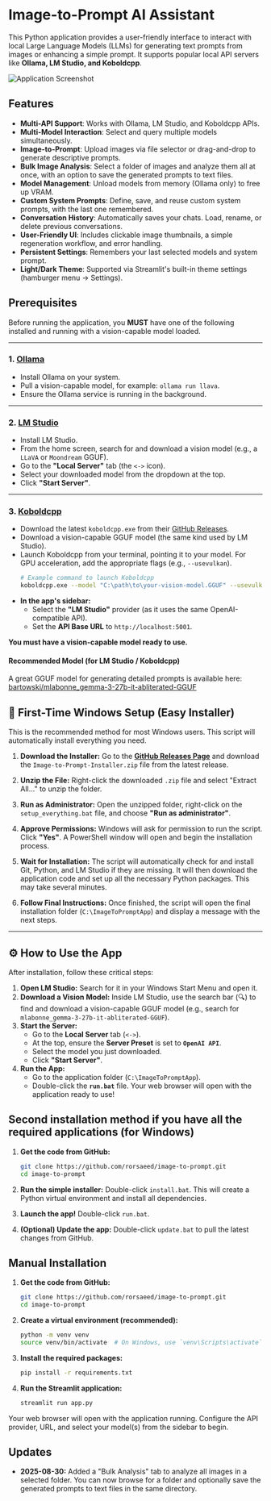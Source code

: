 # Image-to-Prompt AI Assistant

This Python application provides a user-friendly interface to interact with local Large Language Models (LLMs) for generating text prompts from images or enhancing a simple prompt. It supports popular local API servers like **Ollama, LM Studio, and Koboldcpp**.

![Application Screenshot](https://github.com/rorsaeed/image-to-prompt/blob/main/Screenshot.png)

## Features

- **Multi-API Support**: Works with Ollama, LM Studio, and Koboldcpp APIs.
- **Multi-Model Interaction**: Select and query multiple models simultaneously.
- **Image-to-Prompt**: Upload images via file selector or drag-and-drop to generate descriptive prompts.
- **Bulk Image Analysis**: Select a folder of images and analyze them all at once, with an option to save the generated prompts to text files.
- **Model Management**: Unload models from memory (Ollama only) to free up VRAM.
- **Custom System Prompts**: Define, save, and reuse custom system prompts, with the last one remembered.
- **Conversation History**: Automatically saves your chats. Load, rename, or delete previous conversations.
- **User-Friendly UI**: Includes clickable image thumbnails, a simple regeneration workflow, and error handling.
- **Persistent Settings**: Remembers your last selected models and system prompt.
- **Light/Dark Theme**: Supported via Streamlit's built-in theme settings (hamburger menu -> Settings).

## Prerequisites

Before running the application, you **MUST** have one of the following installed and running with a vision-capable model loaded.

---

### 1. **[Ollama](https://ollama.com/)**
-   Install Ollama on your system.
-   Pull a vision-capable model, for example: `ollama run llava`.
-   Ensure the Ollama service is running in the background.

---

### 2. **[LM Studio](https://lmstudio.ai/)**
-   Install LM Studio.
-   From the home screen, search for and download a vision model (e.g., a `LLaVA` or `Moondream` GGUF).
-   Go to the **"Local Server"** tab (the `<->` icon).
-   Select your downloaded model from the dropdown at the top.
-   Click **"Start Server"**.

---

### 3. **[Koboldcpp](https://github.com/LostRuins/koboldcpp)**
-   Download the latest `koboldcpp.exe` from their [GitHub Releases](https://github.com/LostRuins/koboldcpp/releases).
-   Download a vision-capable GGUF model (the same kind used by LM Studio).
-   Launch Koboldcpp from your terminal, pointing it to your model. For GPU acceleration, add the appropriate flags (e.g., `--usevulkan`).
    ```bash
    # Example command to launch Koboldcpp
    koboldcpp.exe --model "C:\path\to\your-vision-model.GGUF" --usevulkan
    ```
-   **In the app's sidebar:**
    -   Select the **"LM Studio"** provider (as it uses the same OpenAI-compatible API).
    -   Set the **API Base URL** to `http://localhost:5001`.

**You must have a vision-capable model ready to use.**

#### Recommended Model (for LM Studio / Koboldcpp)
A great GGUF model for generating detailed prompts is available here:
[bartowski/mlabonne_gemma-3-27b-it-abliterated-GGUF](https://huggingface.co/bartowski/mlabonne_gemma-3-27b-it-abliterated-GGUF)



## 🚀 First-Time Windows Setup (Easy Installer)

This is the recommended method for most Windows users. This script will automatically install everything you need.

1.  **Download the Installer:**
    Go to the [**GitHub Releases Page**](https://github.com/rorsaeed/image-to-prompt/releases) and download the `Image-to-Prompt-Installer.zip` file from the latest release.

2.  **Unzip the File:**
    Right-click the downloaded `.zip` file and select "Extract All..." to unzip the folder.

3.  **Run as Administrator:**
    Open the unzipped folder, right-click on the `setup_everything.bat` file, and choose **"Run as administrator"**.


4.  **Approve Permissions:**
    Windows will ask for permission to run the script. Click **"Yes"**. A PowerShell window will open and begin the installation process.

5.  **Wait for Installation:**
    The script will automatically check for and install Git, Python, and LM Studio if they are missing. It will then download the application code and set up all the necessary Python packages. This may take several minutes.

6.  **Follow Final Instructions:**
    Once finished, the script will open the final installation folder (`C:\ImageToPromptApp`) and display a message with the next steps.

---

## ⚙️ How to Use the App

After installation, follow these critical steps:

1.  **Open LM Studio:** Search for it in your Windows Start Menu and open it.
2.  **Download a Vision Model:** Inside LM Studio, use the search bar (🔍) to find and download a vision-capable GGUF model (e.g., search for `mlabonne_gemma-3-27b-it-abliterated-GGUF`).
3.  **Start the Server:**
    -   Go to the **Local Server** tab (`<->`).
    -   At the top, ensure the **Server Preset** is set to **`OpenAI API`**.
    -   Select the model you just downloaded.
    -   Click **"Start Server"**.
4.  **Run the App:**
    -   Go to the application folder (`C:\ImageToPromptApp`).
    -   Double-click the **`run.bat`** file. Your web browser will open with the application ready to use!



## Second installation method if you have all the required applications (for Windows)

1.  **Get the code from GitHub:**
    ```bash
    git clone https://github.com/rorsaeed/image-to-prompt.git
    cd image-to-prompt
    ```

2.  **Run the simple installer:**
    Double-click `install.bat`. This will create a Python virtual environment and install all dependencies.

3.  **Launch the app!**
    Double-click `run.bat`.

4.  **(Optional) Update the app:**
    Double-click `update.bat` to pull the latest changes from GitHub.

## Manual Installation

1.  **Get the code from GitHub:**
    ```bash
    git clone https://github.com/rorsaeed/image-to-prompt.git
    cd image-to-prompt
    ```

2.  **Create a virtual environment (recommended):**
    ```bash
    python -m venv venv
    source venv/bin/activate  # On Windows, use `venv\Scripts\activate`
    ```

3.  **Install the required packages:**
    ```bash
    pip install -r requirements.txt
    ```

4.  **Run the Streamlit application:**
    ```bash
    streamlit run app.py
    ```

Your web browser will open with the application running. Configure the API provider, URL, and select your model(s) from the sidebar to begin.

## Updates
-   **2025-08-30:** Added a "Bulk Analysis" tab to analyze all images in a selected folder. You can now browse for a folder and optionally save the generated prompts to text files in the same directory.
